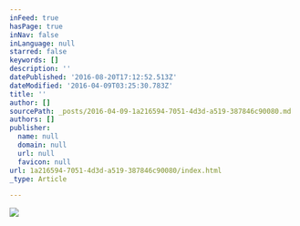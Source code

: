 ```yaml
---
inFeed: true
hasPage: true
inNav: false
inLanguage: null
starred: false
keywords: []
description: ''
datePublished: '2016-08-20T17:12:52.513Z'
dateModified: '2016-04-09T03:25:30.783Z'
title: ''
author: []
sourcePath: _posts/2016-04-09-1a216594-7051-4d3d-a519-387846c90080.md
authors: []
publisher:
  name: null
  domain: null
  url: null
  favicon: null
url: 1a216594-7051-4d3d-a519-387846c90080/index.html
_type: Article

---
```

![](https://the-grid-user-content.s3-us-west-2.amazonaws.com/e9b8f850-cf5f-4397-bff8-187944198756.jpg)